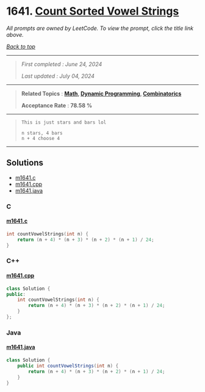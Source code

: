 # 1641. [Count Sorted Vowel Strings](<https://leetcode.com/problems/count-sorted-vowel-strings>)

*All prompts are owned by LeetCode. To view the prompt, click the title link above.*

*[Back to top](<../README.md>)*

------

> *First completed : June 24, 2024*
>
> *Last updated : July 04, 2024*

------

> **Related Topics** : **[Math](<by_topic/Math.md>), [Dynamic Programming](<by_topic/Dynamic Programming.md>), [Combinatorics](<by_topic/Combinatorics.md>)**
>
> **Acceptance Rate** : **78.58 %**

------

> ```
> This is just stars and bars lol
> 
> n stars, 4 bars
> n + 4 choose 4
> ```

------

## Solutions

- [m1641.c](<../my-submissions/m1641.c>)
- [m1641.cpp](<../my-submissions/m1641.cpp>)
- [m1641.java](<../my-submissions/m1641.java>)
### C
#### [m1641.c](<../my-submissions/m1641.c>)
```C
int countVowelStrings(int n) {
    return (n + 4) * (n + 3) * (n + 2) * (n + 1) / 24;
}
```

### C++
#### [m1641.cpp](<../my-submissions/m1641.cpp>)
```C++
class Solution {
public:
    int countVowelStrings(int n) {
        return (n + 4) * (n + 3) * (n + 2) * (n + 1) / 24;
    }
};
```

### Java
#### [m1641.java](<../my-submissions/m1641.java>)
```Java
class Solution {
    public int countVowelStrings(int n) {
        return (n + 4) * (n + 3) * (n + 2) * (n + 1) / 24;
    }
}
```

